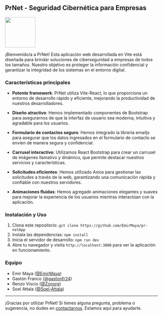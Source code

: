 ## PrNet - Seguridad Cibernética para Empresas

<img src="https://res.cloudinary.com/dk1bxaazz/image/upload/v1688568368/Pr-Net/logo_oxgbib.png" height="100" width="100" />

¡Bienvenido/a a PrNet! Esta aplicación web desarrollada en Vite está diseñada para brindar soluciones de ciberseguridad a empresas de todos los tamaños. Nuestro objetivo es proteger la información confidencial y garantizar la integridad de los sistemas en el entorno digital.

### Características principales

- **Potente framework**: PrNet utiliza Vite-React, lo que proporciona un entorno de desarrollo rápido y eficiente, mejorando la productividad de nuestros desarrolladores.

- **Diseño atractivo**: Hemos implementado componentes de Bootstrap para asegurarnos de que la interfaz de usuario sea moderna, intuitiva y agradable para los usuarios.

- **Formulario de contactos seguro**: Hemos integrado la librería emailjs para asegurar que los datos ingresados en el formulario de contacto se envíen de manera segura y confidencial.

- **Carrusel interactivo**: Utilizamos React Bootstrap para crear un carrusel de imágenes llamativo y dinámico, que permite destacar nuestros servicios y características.

- **Solicitudes eficientes**: Hemos utilizado Axios para gestionar las solicitudes a través de la web, garantizando una comunicación rápida y confiable con nuestros servidores.

- **Animaciones fluidas**: Hemos agregado animaciones elegantes y suaves para mejorar la experiencia de los usuarios mientras interactúan con la aplicación.

### Instalación y Uso

1. Clona este repositorio: `git clone https://github.com/EmirMaya/pr-netApp`
2. Instala las dependencias: `npm install`
3. Inicia el servidor de desarrollo: `npm run dev`
4. Abre tu navegador y visita `http://localhost:3000` para ver la aplicación en funcionamiento.


### Equipo

- Emir Maya ([@EmirMaya](https://github.com/EmirMaya))
- Gastón Franco ([@gastonfr24](https://github.com/gastonfr24))
- Renzo Viscio ([@Zonorg](https://github.com/Zonorg))
- Soel Attala ([@Soel-Attala](https://github.com/Soel-Attala))


---
¡Gracias por utilizar PrNet! Si tienes alguna pregunta, problema o sugerencia, no dudes en [contactarnos](mailto:contacto@prnet.com). Estamos aquí para ayudarte.
